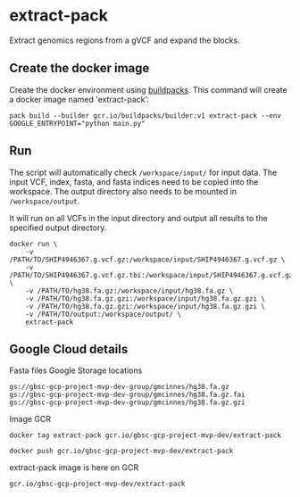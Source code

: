 # extract-pack

Extract genomics regions from a gVCF and expand the blocks.


## Create the docker image
Create the docker environment using [buildpacks](https://cloud.google.com/blog/products/containers-kubernetes/google-cloud-now-supports-buildpacks). 
This command will create a docker image named 'extract-pack'.
```
pack build --builder gcr.io/buildpacks/builder:v1 extract-pack --env GOOGLE_ENTRYPOINT="python main.py"
```

## Run
The script will automatically check `/workspace/input/` for input data.  The input VCF, index, fasta, and fasta indices need to be copied into the workspace.  The output directory also needs to be mounted in `/workspace/output`. 

It will run on all VCFs in the input directory and output all results to the specified output directory.
```
docker run \
    -v /PATH/TO/SHIP4946367.g.vcf.gz:/workspace/input/SHIP4946367.g.vcf.gz \
    -v /PATH/TO/SHIP4946367.g.vcf.gz.tbi:/workspace/input/SHIP4946367.g.vcf.gz.tbi \
    -v /PATH/TO/hg38.fa.gz:/workspace/input/hg38.fa.gz \
    -v /PATH/TO/hg38.fa.gz.gzi:/workspace/input/hg38.fa.gz.gzi \
    -v /PATH/TO/hg38.fa.gz.gzi:/workspace/input/hg38.fa.gz.gzi \
    -v /PATH/TO/output:/workspace/output/ \
    extract-pack

```


## Google Cloud details
Fasta files Google Storage locations
```
gs://gbsc-gcp-project-mvp-dev-group/gmcinnes/hg38.fa.gz
gs://gbsc-gcp-project-mvp-dev-group/gmcinnes/hg38.fa.gz.fai
gs://gbsc-gcp-project-mvp-dev-group/gmcinnes/hg38.fa.gz.gzi
```

Image GCR

```
docker tag extract-pack gcr.io/gbsc-gcp-project-mvp-dev/extract-pack
```

```
docker push gcr.io/gbsc-gcp-project-mvp-dev/extract-pack
```

extract-pack image is here on GCR
```
gcr.io/gbsc-gcp-project-mvp-dev/extract-pack
```




